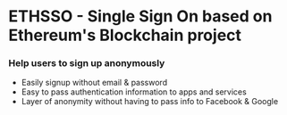 # ETHSSO - Single Sign On based on Ethereum's Blockchain project

### Help users to sign up anonymously
* Easily signup without email & password
* Easy to pass authentication information to apps and services
* Layer of anonymity without having to pass info to Facebook & Google
